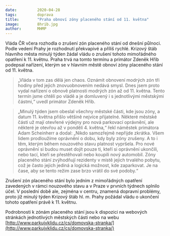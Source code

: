 ```yaml
---
date:         2020-04-28
tags:         doprava
title:        "Praha obnoví zóny placeného stání od 11. května"
image: 	      8hrib.jpg
author:       MHMP
---
```


Vláda ČR včera rozhodla o zrušení zón placeného stání od dnešní půlnoci. Podle vedení Prahy je rozhodnutí překvapivé a příliš rychlé. Krizový štáb hlavního města minulý týden žádal vládu o zrušení tohoto mimořádného opatření k 11. květnu. Praha trvá na tomto termínu a primátor Zdeněk Hřib podepsal nařízení, kterým se v hlavním městě obnoví zóny placeného stání od 11. května.

> „Vláda v tom zas dělá jen chaos. Oznámit obnovení modrých zón tři hodiny před jejich znovuobnovením nedává smysl. Dnes jsem proto vydal nařízení o obnově platnosti modrých zón až od 11. května. Tento termín jsme chtěli po vládě a je domluvený i s jednotlivými městskými částmi,“ uvedl primátor Zdeněk Hřib.

> „Minulý týden jsem obeslal všechny městské části, kde jsou zóny, a datum 11. května přišlo většině nejvíce přijatelné. Některé městské části už mají otevřené výdejny pro nová parkovací oprávnění, ale některé je otevřou až v pondělí 4. května,“ řekl náměstek primátora Adam Scheinherr a dodal: „Nikdo samozřejmě nepřijde zkrátka. Všem lidem prodloužíme oprávnění o dobu, kdy byly zóny zrušeny. A to i těm, kterým během nouzového stavu platnost vypršela. Pro nové oprávnění si budou muset dojít pouze ti, kteří si oprávnění ukončili, nebo tací, kteří se přestěhovali nebo koupili nový automobil. Zóny placeného stání zvýhodňují rezidenty v místě jejich trvalého pobytu, což je často jejich jediná a logická možnost, kde zaparkovat. Je na čase, aby se tento režim zase brzo vrátil do své podoby.“

Zrušení zón placeného stání bylo jedním z mimořádných opatření zavedených v rámci nouzového stavu a v Praze v prvních týdnech splnilo účel. V poslední době ale, zejména v centru, znamená dopravní problémy, proto již minulý týden Krizový štáb hl. m. Prahy požádal vládu o ukončení tohoto opatření právě k 11. květnu.

Podrobnosti k zónám placeného stání jsou k dispozici na webových stránkách jednotlivých městských části nebo na webu [http://www.parkujvklidu.cz/cs/domovska-stranka/](http://www.parkujvklidu.cz/cs/domovska-stranka/)
